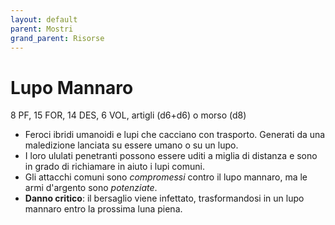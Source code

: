 ```yaml
---
layout: default
parent: Mostri
grand_parent: Risorse
---
```


# Lupo Mannaro

8 PF, 15 FOR, 14 DES, 6 VOL, artigli (d6+d6) o morso (d8)

- Feroci ibridi umanoidi e lupi che cacciano con trasporto. Generati da una maledizione lanciata su essere umano o su un lupo.
- I loro ululati penetranti possono essere uditi a miglia di distanza e sono in grado di richiamare in aiuto i lupi comuni.
- Gli attacchi comuni sono _compromessi_ contro il lupo mannaro, ma le armi d'argento sono _potenziate_.
- **Danno critico**: il bersaglio viene infettato, trasformandosi in un lupo mannaro entro la prossima luna piena.